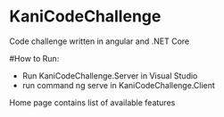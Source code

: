 # KaniCodeChallenge
 Code challenge written in angular and .NET Core

#How to Run:
 - Run KaniCodeChallenge.Server in Visual Studio
 - run command ng serve in KaniCodeChallenge.Client

Home page contains list of available features